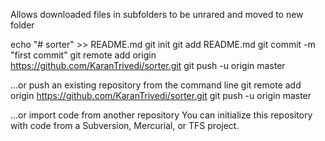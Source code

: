 Allows downloaded files in subfolders to be unrared and moved to new folder

echo "# sorter" >> README.md
git init
git add README.md
git commit -m "first commit"
git remote add origin https://github.com/KaranTrivedi/sorter.git
git push -u origin master

…or push an existing repository from the command line
git remote add origin https://github.com/KaranTrivedi/sorter.git
git push -u origin master

…or import code from another repository
You can initialize this repository with code from a Subversion, Mercurial, or TFS project.
